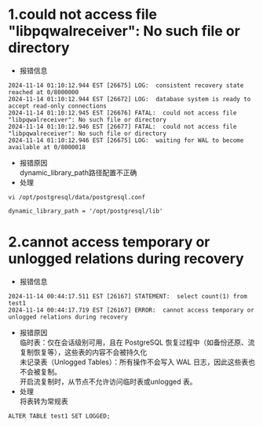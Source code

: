 # 1.could not access file "libpqwalreceiver": No such file or directory
- 报错信息
```
2024-11-14 01:10:12.944 EST [26675] LOG:  consistent recovery state reached at 0/8000000
2024-11-14 01:10:12.944 EST [26672] LOG:  database system is ready to accept read-only connections
2024-11-14 01:10:12.945 EST [26676] FATAL:  could not access file "libpqwalreceiver": No such file or directory
2024-11-14 01:10:12.946 EST [26677] FATAL:  could not access file "libpqwalreceiver": No such file or directory
2024-11-14 01:10:12.946 EST [26675] LOG:  waiting for WAL to become available at 0/8000018
```
- 报错原因   
  dynamic_library_path路径配置不正确
- 处理   
```
vi /opt/postgresql/data/postgresql.conf

dynamic_library_path = '/opt/postgresql/lib'
```


# 2.cannot access temporary or unlogged relations during recovery
- 报错信息
```
2024-11-14 00:44:17.511 EST [26167] STATEMENT:  select count(1) from test1
2024-11-14 00:44:17.719 EST [26167] ERROR:  cannot access temporary or unlogged relations during recovery
```
- 报错原因   
  临时表：仅在会话级别可用，且在 PostgreSQL 恢复过程中（如备份还原、流复制恢复等），这些表的内容不会被持久化   
  未记录表（Unlogged Tables）：所有操作不会写入 WAL 日志，因此这些表也不会被复制。   
  开启流复制时，从节点不允许访问临时表或unlogged 表。   
- 处理   
  将表转为常规表   
```
ALTER TABLE test1 SET LOGGED;
```
